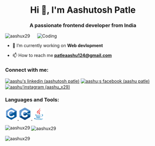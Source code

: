 <h1 align="center">Hi 👋, I'm Aashutosh Patle</h1>
<h3 align="center">A passionate frontend developer from India</h3>
<img align="right" alt="Coding" width="400" src="https://cdn.dribbble.com/users/730703/screenshots/6581243/avento.gif">

<p align="left"> <img src="https://komarev.com/ghpvc/?username=aashux29&label=Profile%20views&color=0e75b6&style=flat" alt="aashux29" /> </p>

- 🔭 I’m currently working on **Web devlopment**

- 📫 How to reach me **patleaashu124@gmail.com**

<h3 align="left">Connect with me:</h3>
<p align="left">
<a href="https://linkedin.com/in/aashu patle" target="blank"><img align="center" src="https://raw.githubusercontent.com/rahuldkjain/github-profile-readme-generator/master/src/images/icons/Social/linked-in-alt.svg" alt="aashu's linkedin (aashutosh patle)" height="30" width="40" /></a>
<a href="https://fb.com/aashu patle" target="blank"><img align="center" src="https://raw.githubusercontent.com/rahuldkjain/github-profile-readme-generator/master/src/images/icons/Social/facebook.svg" alt="aashu;s facebook (aashu patle)" height="30" width="40" /></a>
<a href="https://instagram.com/aashu_x29" target="blank"><img align="center" src="https://raw.githubusercontent.com/rahuldkjain/github-profile-readme-generator/master/src/images/icons/Social/instagram.svg" alt="aashu'instagram (aashu_x29)" height="30" width="40" /></a>
</p>

<h3 align="left">Languages and Tools:</h3>
<p align="left"> <a href="https://www.cprogramming.com/" target="_blank" rel="noreferrer"> <img src="https://raw.githubusercontent.com/devicons/devicon/master/icons/c/c-original.svg" alt="c" width="40" height="40"/> </a> <a href="https://www.w3schools.com/cpp/" target="_blank" rel="noreferrer"> <img src="https://raw.githubusercontent.com/devicons/devicon/master/icons/cplusplus/cplusplus-original.svg" alt="cplusplus" width="40" height="40"/> </a> <a href="https://www.java.com" target="_blank" rel="noreferrer"> <img src="https://raw.githubusercontent.com/devicons/devicon/master/icons/java/java-original.svg" alt="java" width="40" height="40"/> </a> </p>

<p><img align="left" src="https://github-readme-stats.vercel.app/api/top-langs?username=aashux29&show_icons=true&locale=en&layout=compact" alt="aashux29" /></p>

<p>&nbsp;<img align="center" src="https://github-readme-stats.vercel.app/api?username=aashux29&show_icons=true&locale=en" alt="aashux29" /></p>

<p><img align="center" src="https://github-readme-streak-stats.herokuapp.com/?user=aashux29&" alt="aashux29" /></p>
